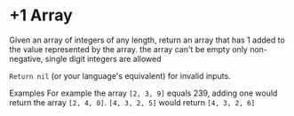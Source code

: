 # +1 Array

Given an array of integers of any length, return an array that has 1 added to the value represented by the array.
    the array can't be empty
    only non-negative, single digit integers are allowed

```Return nil``` (or your language's equivalent) for invalid inputs.

Examples
For example the array ```[2, 3, 9]``` equals 239, adding one would return the array ```[2, 4, 0]```.
```[4, 3, 2, 5]``` would return ```[4, 3, 2, 6]```
